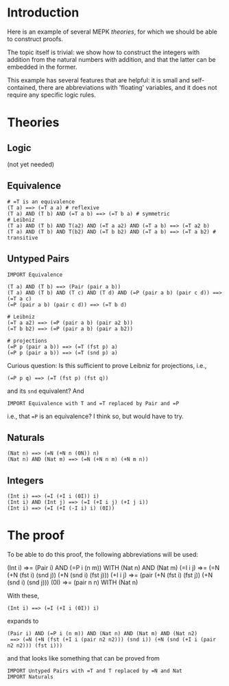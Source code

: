 Introduction
============

Here is an example of several MEPK _theories_, for which we should be able to construct proofs.

The topic itself is trivial: we show how to construct the integers with addition from the natural numbers with addition,
and that the latter can be embedded in the former.

This example has several features that are helpful: it is small and self-contained, there are abbreviations with 'floating'
variables, and it does not require any specific logic rules.


Theories
========

Logic
-----

(not yet needed)

Equivalence
-----------

    # =T is an equivalence
    (T a) ==> (=T a a) # reflexive
    (T a) AND (T b) AND (=T a b) ==> (=T b a) # symmetric
    # Leibniz
    (T a) AND (T b) AND T(a2) AND (=T a a2) AND (=T a b) ==> (=T a2 b) 
    (T a) AND (T b) AND T(b2) AND (=T b b2) AND (=T a b) ==> (=T a b2) # transitive 

Untyped Pairs
-------------

    IMPORT Equivalence
    
    (T a) AND (T b) ==> (Pair (pair a b))
    (T a) AND (T b) AND (T c) AND (T d) AND (=P (pair a b) (pair c d)) ==> (=T a c)
    (=P (pair a b) (pair c d)) ==> (=T b d)

    # Leibniz    
    (=T a a2) ==> (=P (pair a b) (pair a2 b))
    (=T b b2) ==> (=P (pair a b) (pair a b2))
    
    # projections
    (=P p (pair a b)) ==> (=T (fst p) a)
    (=P p (pair a b)) ==> (=T (snd p) a)
    
Curious question: Is this sufficient to prove Leibniz for projections, i.e.,

    (=P p q) ==> (=T (fst p) (fst q))
    
and its `snd` equivalent?  And

    IMPORT Equivalence with T and =T replaced by Pair and =P

i.e., that `=P` is an equivalence? I think so, but would have to try.

Naturals
--------

    (Nat n) ==> (=N (+N n (0N)) n)
    (Nat n) AND (Nat m) ==> (=N (+N n m) (+N m n))
    
Integers
--------

    (Int i) ==> (=I (+I i (0I)) i)
    (Int i) AND (Int j) ==> (=I (+I i j) (+I j i))
    (Int i) ==> (=I (+I (-I i) i) (0I))


The proof
=========

To be able to do this proof, the following abbreviations will be used:

   (Int i)   =>=  (Pair i) AND (=P i (n m))   WITH   (Nat n) AND (Nat m)
   (=I i j)  =>=  (=N (+N (fst i) (snd j)) (+N (snd i) (fst j)))
   (+I i j)  =>=  (pair (+N (fst i) (fst j)) (+N (snd i) (snd j)))
   (0I)      =>=  (pair n n)   WITH   (Nat n)

With these,

    (Int i) ==> (=I (+I i (0I)) i)

expands to

    (Pair i) AND (=P i (n m)) AND (Nat n) AND (Nat m) AND (Nat n2)
     ==> (=N (+N (fst (+I i (pair n2 n2))) (snd i)) (+N (snd (+I i (pair n2 n2))) (fst i)))
 
and that looks like something that can be proved from  

    IMPORT Untyped Pairs with =T and T replaced by =N and Nat
    IMPORT Naturals

